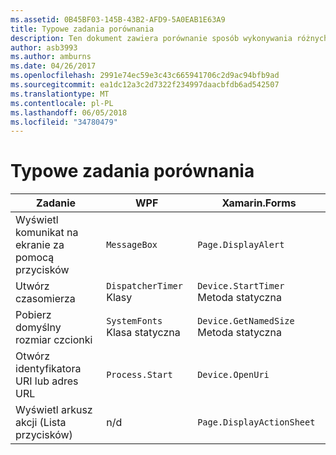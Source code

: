 ```yaml
---
ms.assetid: 0B45BF03-145B-43B2-AFD9-5A0EAB1E63A9
title: Typowe zadania porównania
description: Ten dokument zawiera porównanie sposób wykonywania różnych zadań na WPF i platformy Xamarin.Forms. Wygląda na przyciski, czasomierze, rozmiarze czcionki, otwierając identyfikatora URI i wyświetlanie arkusza akcji.
author: asb3993
ms.author: amburns
ms.date: 04/26/2017
ms.openlocfilehash: 2991e74ec59e3c43c665941706c2d9ac94bfb9ad
ms.sourcegitcommit: ea1dc12a3c2d7322f234997daacbfdb6ad542507
ms.translationtype: MT
ms.contentlocale: pl-PL
ms.lasthandoff: 06/05/2018
ms.locfileid: "34780479"
---
```

# <a name="common-tasks-comparison"></a>Typowe zadania porównania

| Zadanie | WPF | Xamarin.Forms |
|--- |--- |--- |
|Wyświetl komunikat na ekranie za pomocą przycisków|`MessageBox`|`Page.DisplayAlert`|
|Utwórz czasomierza|`DispatcherTimer` Klasy|`Device.StartTimer` Metoda statyczna|
|Pobierz domyślny rozmiar czcionki|`SystemFonts` Klasa statyczna|`Device.GetNamedSize` Metoda statyczna|
|Otwórz identyfikatora URI lub adres URL|`Process.Start`|`Device.OpenUri`|
|Wyświetl arkusz akcji (Lista przycisków)|n/d|`Page.DisplayActionSheet`|
